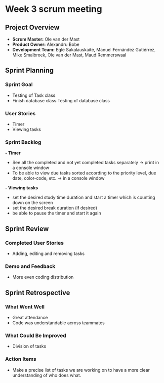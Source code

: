 # Week 3 scrum meeting

## Project Overview

- **Scrum Master:** Ole van der Mast
- **Product Owner:** Alexandru Bobe
- **Development Team:** Egle Sakalauskaite, Manuel Fernández Gutiérrez, Mike Smalbroek, Ole van der Mast, Maud Remmerswaal

## Sprint Planning

### Sprint Goal

- Testing of Task class
- Finish database class
Testing of database class

### User Stories

- Timer
- Viewing tasks

### Sprint Backlog

**- Timer**
- See all the completed and not yet completed tasks separately -> print in a console window
- To be able to view due tasks sorted according to the priority level, due date, color-code, etc. -> in a console window

**- Viewing tasks**
- set the desired study time duration and start a timer which is counting down on the screen
- set the desired break duration (if desired)
- be able to pause the timer and start it again

 



## Sprint Review

### Completed User Stories

- Adding, editing and removing tasks

### Demo and Feedback

- More even coding distribution

## Sprint Retrospective

### What Went Well

- Great attendance
- Code was understandable across teammates

### What Could Be Improved

- Division of tasks

### Action Items

- Make a precise list of tasks we are working on to have a more clear understanding of who does what.

